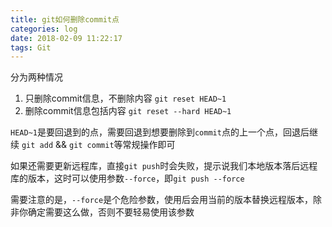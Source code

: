 ```yaml
---
title: git如何删除commit点
categories: log
date: 2018-02-09 11:22:17
tags: Git
---
```


分为两种情况
1. 只删除commit信息，不删除内容 `git reset HEAD~1`
2. 删除commit信息包括内容 `git reset --hard HEAD~1`

`HEAD~1`是要回退到的点，需要回退到想要删除到`commit`点的上一个点，回退后继续 `git add` && `git commit`等常规操作即可

如果还需要更新远程库，直接`git push`时会失败，提示说我们本地版本落后远程库的版本，这时可以使用参数`--force`，即`git push --force`

需要注意的是，`--force`是个危险参数，使用后会用当前的版本替换远程版本，除非你确定需要这么做，否则不要轻易使用该参数